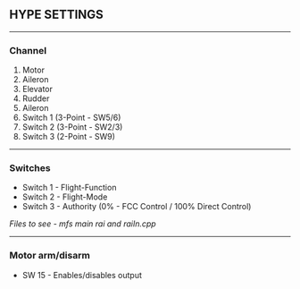 ## HYPE SETTINGS
---
### Channel
1. Motor
2. Aileron
3. Elevator
4. Rudder
5. Aileron
6. Switch 1 (3-Point - SW5/6)
7. Switch 2 (3-Point - SW2/3)
8. Switch 3 (2-Point - SW9) 
---
### Switches
- Switch 1 - Flight-Function
- Switch 2 - Flight-Mode
- Switch 3 - Authority (0% - FCC Control / 100% Direct Control)

*Files to see - mfs main rai and raiIn.cpp*

---
### Motor arm/disarm
- SW 15 - Enables/disables output